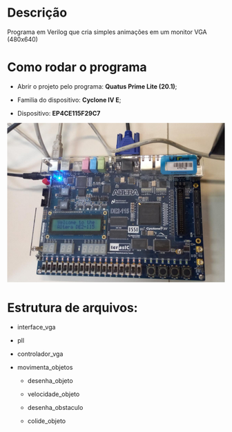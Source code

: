 
# Descrição

Programa em Verilog que cria simples animações em um monitor VGA (480x640) 

# Como rodar o programa

- Abrir o projeto pelo programa: **Quatus Prime Lite (20.1)**;

- Familia do dispositivo: **Cyclone IV E**;

- Dispositivo: **EP4CE115F29C7**

![Image 1](imgs/img1.png)

# Estrutura de arquivos:

- interface_vga

- pll

- controlador_vga

- movimenta_objetos

	- desenha_objeto
	
	- velocidade_objeto
	
	- desenha_obstaculo
	
	- colide_objeto
